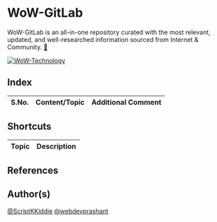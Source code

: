 # WoW-GitLab
WoW-GitLab is an all-in-one repository curated with the most relevant, updated, and well-researched information sourced from Internet & Community. [:link:](https://www.shobhitsharma.net/home/categories/wow-technology)

[![WoW-Technology](https://img.shields.io/badge/WoW-Technology-brightgreen?style=flat-square&logo=github)](https://github.com/topics/wow-technology)

## Index

S.No. | Content/Topic | Additional Comment
--- | --- | ---

## Shortcuts

Topic | Description
--- | ---

## References

## Author(s)

[@ScriptKKiddie](https://github.com/ScriptKKiddie)
[@webdevprashant](https://github.com/webdevprashant)
